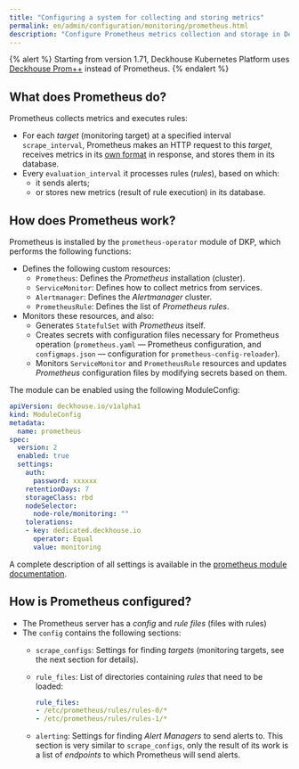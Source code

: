 ```yaml
---
title: "Configuring a system for collecting and storing metrics"
permalink: en/admin/configuration/monitoring/prometheus.html
description: "Configure Prometheus metrics collection and storage in Deckhouse Kubernetes Platform. Deckhouse Prom++ setup, metrics configuration, and monitoring system management."
---
```


{% alert %}
Starting from version 1.71, Deckhouse Kubernetes Platform uses [Deckhouse Prom++](/products/prompp/) instead of Prometheus.
{% endalert %}

## What does Prometheus do?

Prometheus collects metrics and executes rules:

* For each *target* (monitoring target) at a specified interval `scrape_interval`, Prometheus makes an HTTP request to this *target*, receives metrics in its [own format](https://github.com/prometheus/docs/blob/main/docs/instrumenting/exposition_formats.md) in response, and stores them in its database.
* Every `evaluation_interval` it processes rules (*rules*), based on which:
  * it sends alerts;
  * or stores new metrics (result of rule execution) in its database.

## How does Prometheus work?

Prometheus is installed by the `prometheus-operator` module of DKP, which performs the following functions:
- Defines the following custom resources:
  - `Prometheus`: Defines the *Prometheus* installation (cluster).
  - `ServiceMonitor`: Defines how to collect metrics from services.
  - `Alertmanager`: Defines the *Alertmanager* cluster.
  - `PrometheusRule`: Defines the list of *Prometheus rules*.
- Monitors these resources, and also:
  - Generates `StatefulSet` with *Prometheus* itself.
  - Creates secrets with configuration files necessary for Prometheus operation (`prometheus.yaml` — Prometheus configuration, and `configmaps.json` — configuration for `prometheus-config-reloader`).
  - Monitors `ServiceMonitor` and `PrometheusRule` resources and updates *Prometheus* configuration files by modifying secrets based on them.

The module can be enabled using the following ModuleConfig:

```yaml
apiVersion: deckhouse.io/v1alpha1
kind: ModuleConfig
metadata:
  name: prometheus
spec:
  version: 2
  enabled: true
  settings:
    auth:
      password: xxxxxx
    retentionDays: 7
    storageClass: rbd
    nodeSelector:
      node-role/monitoring: ""
    tolerations:
    - key: dedicated.deckhouse.io
      operator: Equal
      value: monitoring
```

A complete description of all settings is available in the [prometheus module documentation](/modules/prometheus/configuration.html).

## How is Prometheus configured?

* The Prometheus server has a *config* and *rule files* (files with rules)
* The `config` contains the following sections:
  * `scrape_configs`: Settings for finding *targets* (monitoring targets, see the next section for details).
  * `rule_files`: List of directories containing *rules* that need to be loaded:

    ```yaml
    rule_files:
    - /etc/prometheus/rules/rules-0/*
    - /etc/prometheus/rules/rules-1/*
    ```

  * `alerting`: Settings for finding *Alert Managers* to send alerts to. This section is very similar to `scrape_configs`, only the result of its work is a list of *endpoints* to which Prometheus will send alerts.
